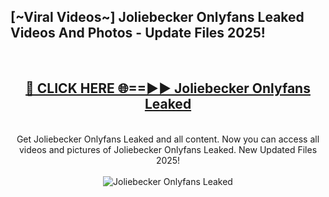 <h2>[~Viral Videos~] Joliebecker Onlyfans Leaked Videos And Photos - Update Files 2025!</h2>
<br>
<div align="center">
<h2><a href="https://top-ai-tools.click/QrbHav" rel="nofollow">🔴 CLICK HERE 🌐==►► Joliebecker Onlyfans Leaked</a></h2>
<br>
Get Joliebecker Onlyfans Leaked and all content. Now you can access all videos and pictures of Joliebecker Onlyfans Leaked. New Updated Files 2025!
<br>
<br>
<a href="https://top-ai-tools.click/QrbHav" rel="nofollow" data-target="animated-image.originalLink"><img src="https://i.ibb.co.com/WyWwxjT/player-gif2.gif" alt="Joliebecker Onlyfans Leaked" style="max-width: 100%; display: inline-block;" data-target="animated-image.originalImage"></a>
</div>
<br>